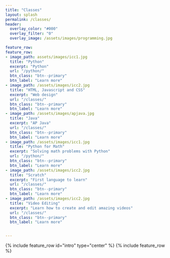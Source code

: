 ```yaml
---
title: "Classes"
layout: splash
permalink: /classes/
header:
  overlay_color: "#000"
  overlay_filter: "0"
  overlay_image: /assets/images/programming.jpg  

feature_row:
feature_row:
- image_path: assets/images/icc1.jpg
  title: "Python"
  excerpt: "Python"
  url: "/python/"
  btn_class: "btn--primary"
  btn_label: "Learn more"
- image_path: /assets/images/icc2.jpg
  title: "HTML, Javascript and CSS"
  excerpt: "Web design"
  url: "/classes/"
  btn_class: "btn--primary"
  btn_label: "Learn more"
- image_path: /assets/images/apjava.jpg
  title: "Java"
  excerpt: "AP Java"
  url: "/classes/"
  btn_class: "btn--primary"
  btn_label: "Learn more"  
- image_path: /assets/images/icc1.jpg
  title: "Python for Math"
  excerpt: "Solving math problems with Python"
  url: "/python/"
  btn_class: "btn--primary"
  btn_label: "Learn more"
- image_path: /assets/images/icc2.jpg
  title: "Scratch"
  excerpt: "First language to learn"
  url: "/classes/"
  btn_class: "btn--primary"
  btn_label: "Learn more"
- image_path: /assets/images/icc2.jpg
  title: "Video Editing"
  excerpt: "Learn how to create and edit amazing videos"
  url: "/classes/"
  btn_class: "btn--primary"
  btn_label: "Learn more"


---
```


{% include feature_row id="intro" type="center" %}
{% include feature_row %}
